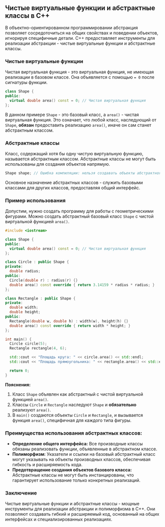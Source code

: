 ## Чистые виртуальные функции и абстрактные классы в С++

В объектно-ориентированном программировании абстракция позволяет сосредоточиться на общих свойствах и поведении объектов, игнорируя специфичные детали. C++ предоставляет инструменты для реализации абстракции - чистые виртуальные функции и абстрактные классы.

### Чистые виртуальные функции

Чистая виртуальная функция - это виртуальная функция, не имеющая реализации в базовом классе. Она объявляется с помощью `= 0` после сигнатуры функции.

```c++
class Shape {
public:
  virtual double area() const = 0; // Чистая виртуальная функция
};
```

В данном примере `Shape` - это базовый класс, а `area()` - чистая виртуальная функция.  Это означает, что любой класс, наследующий от `Shape`, **обязан** предоставить реализацию `area()`, иначе он сам станет абстрактным классом.

### Абстрактные классы

Класс, содержащий хотя бы одну чистую виртуальную функцию, называется абстрактным классом. Абстрактные классы не могут быть использованы для создания объектов напрямую.

```c++
Shape shape; // Ошибка компиляции: нельзя создавать объекты абстрактного класса
```

Основное назначение абстрактных классов - служить базовыми классами для других классов, предоставляя общий интерфейс.

### Пример использования

Допустим, нужно создать программу для работы с геометрическими фигурами.  Можно создать абстрактный базовый класс `Shape` с чистой виртуальной функцией `area()`.  

```c++
#include <iostream>

class Shape {
public:
  virtual double area() const = 0; // Чистая виртуальная функция
};

class Circle : public Shape {
private:
  double radius;
public:
  Circle(double r) : radius(r) {}
  double area() const override { return 3.14159 * radius * radius; }
};

class Rectangle : public Shape {
private:
  double width;
  double height;
public:
  Rectangle(double w, double h) : width(w), height(h) {}
  double area() const override { return width * height; }
};

int main() {
  Circle circle(5);
  Rectangle rectangle(4, 6);

  std::cout << "Площадь круга: " << circle.area() << std::endl;
  std::cout << "Площадь прямоугольника: " << rectangle.area() << std::endl;

  return 0;
}
```

**Пояснения:**

1. Класс `Shape` объявлен как абстрактный с чистой виртуальной функцией `area()`.
2. Классы `Circle` и `Rectangle` наследуют `Shape` и **обязательно** реализуют `area()`.
3. В `main()` создаются объекты `Circle` и `Rectangle`, и вызывается функция `area()`, специфичная для каждого типа фигуры.

### Преимущества использования абстрактных классов:

* **Определение общего интерфейса:** Все производные классы обязаны реализовать функции, объявленные в абстрактном классе.
* **Полиморфизм:** Указатели и ссылки на базовый абстрактный класс могут указывать на объекты производных классов, обеспечивая гибкость и расширяемость кода.
* **Предотвращение создания объектов базового класса:** Абстрактные классы не могут быть инстанцированы, что гарантирует использование только конкретных реализаций.

### Заключение

Чистые виртуальные функции и абстрактные классы - мощные инструменты для реализации абстракции и полиморфизма в C++. Они позволяют создавать гибкий и расширяемый код, основанный на общих интерфейсах и специализированных реализациях. 
